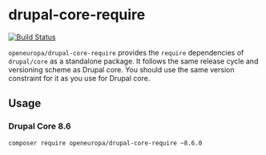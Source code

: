 # drupal-core-require

[![Build Status](https://drone.fpfis.eu/api/badges/openeuropa/drupal-core-require/status.svg?branch=8.6.x)](https://drone.fpfis.eu/openeuropa/drupal-core-require)

``openeuropa/drupal-core-require`` provides the ``require`` dependencies of ``drupal/core`` as a standalone package. It follows the same release cycle and versioning scheme as Drupal core. You should use the same version constraint for it as you use for Drupal core.

## Usage

### Drupal Core 8.6

``composer require openeuropa/drupal-core-require ~8.6.0``